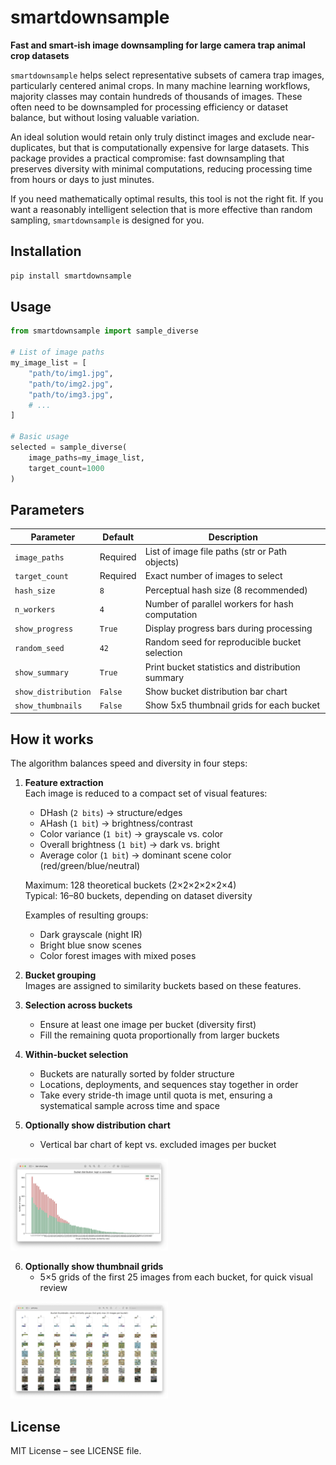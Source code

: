 # smartdownsample

**Fast and smart-ish image downsampling for large camera trap animal crop datasets**

`smartdownsample` helps select representative subsets of camera trap images, particularly centered animal crops. In many machine learning workflows, majority classes may contain hundreds of thousands of images. These often need to be downsampled for processing efficiency or dataset balance, but without losing valuable variation.  

An ideal solution would retain only truly distinct images and exclude near-duplicates, but that is computationally expensive for large datasets. This package provides a practical compromise: fast downsampling that preserves diversity with minimal computations, reducing processing time from hours or days to just minutes.  

If you need mathematically optimal results, this tool is not the right fit. If you want a reasonably intelligent selection that is more effective than random sampling, `smartdownsample` is designed for you.

## Installation

```bash
pip install smartdownsample
```

## Usage

```python
from smartdownsample import sample_diverse

# List of image paths
my_image_list = [
    "path/to/img1.jpg",
    "path/to/img2.jpg",
    "path/to/img3.jpg",
    # ...
]

# Basic usage
selected = sample_diverse(
    image_paths=my_image_list,
    target_count=1000
)
```

## Parameters

| Parameter | Default | Description |
|-----------|---------|-------------|
| `image_paths` | Required | List of image file paths (str or Path objects) |
| `target_count` | Required | Exact number of images to select |
| `hash_size` | `8` | Perceptual hash size (8 recommended) |
| `n_workers` | `4` | Number of parallel workers for hash computation |
| `show_progress` | `True` | Display progress bars during processing |
| `random_seed` | `42` | Random seed for reproducible bucket selection |
| `show_summary` | `True` | Print bucket statistics and distribution summary |
| `show_distribution` | `False` | Show bucket distribution bar chart |
| `show_thumbnails` | `False` | Show 5x5 thumbnail grids for each bucket |

## How it works

The algorithm balances speed and diversity in four steps:

1. **Feature extraction**  
   Each image is reduced to a compact set of visual features:  
   - DHash (`2 bits`) → structure/edges  
   - AHash (`1 bit`) → brightness/contrast  
   - Color variance (`1 bit`) → grayscale vs. color  
   - Overall brightness (`1 bit`) → dark vs. bright  
   - Average color (`1 bit`) → dominant scene color (red/green/blue/neutral)  

   Maximum: 128 theoretical buckets (2×2×2×2×2×4)  
   Typical: 16–80 buckets, depending on dataset diversity  

   Examples of resulting groups:  
   - Dark grayscale (night IR)  
   - Bright blue snow scenes  
   - Color forest images with mixed poses  

2. **Bucket grouping**  
   Images are assigned to similarity buckets based on these features.  

3. **Selection across buckets**  
   - Ensure at least one image per bucket (diversity first)  
   - Fill the remaining quota proportionally from larger buckets  

4. **Within-bucket selection**  
   - Buckets are naturally sorted by folder structure
   - Locations, deployments, and sequences stay together in order  
   - Take every stride-th image until quota is met, ensuring a systematical sample across time and space

5. **Optionally show distribution chart**  
   - Vertical bar chart of kept vs. excluded images per bucket  
<img src="https://github.com/PetervanLunteren/EcoAssist-metadata/blob/main/smartdown-sample/bar.png" width="50%">


6. **Optionally show thumbnail grids**  
   - 5×5 grids of the first 25 images from each bucket, for quick visual review  
<img src="https://github.com/PetervanLunteren/EcoAssist-metadata/blob/main/smartdown-sample/grid.png" width="50%">


## License

MIT License – see LICENSE file.
